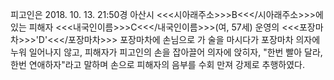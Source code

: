 피고인은 2018. 10. 13. 21:50경 아산시 <<<시아래주소>>>B<<</시아래주소>>>에 있는 피해자 <<<내국인이름>>>C<<</내국인이름>>>(여, 57세) 운영의 <<<포장마차>>>'D'<<</포장마차>>> 포장마차에 손님으로 가 술을 마시다가 포장마차 의자에 누워 일어나지 않고, 피해자가 피고인의 손을 잡아끌어 의자에 앉히자, "한번 빨아 달라, 한번 연애하자"라고 말하며 손으로 피해자의 음부를 수회 만져 강제로 추행하였다.